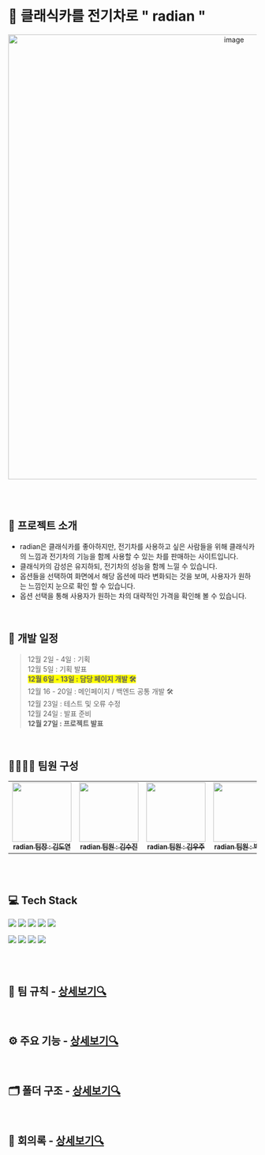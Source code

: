 # 🚗 클래식카를 전기차로 " radian "

<p align="center"><img width="900" alt="image" src="https://github.com/user-attachments/assets/d045cc46-de04-4558-bf2e-11201384b7cf"></p>

<br>
<br>

## 📑 **프로젝트 소개**

- radian은 클래식카를 좋아하지만, 전기차를 사용하고 싶은 사람들을 위해 클래식카의 느낌과 전기차의 기능을 함께 사용할 수 있는 차를 판매하는 사이트입니다.
- 클래식카의 감성은 유지하되, 전기차의 성능을 함께 느낄 수 있습니다.
- 옵션들을 선택하여 화면에서 해당 옵션에 따라 변화되는 것을 보며, 사용자가 원하는 느낌인지 눈으로 확인 할 수 있습니다.
- 옵션 선택을 통해 사용자가 원하는 차의 대략적인 가격을 확인해 볼 수 있습니다.

<br>

## 📆 **개발 일정**

> 12월 2일 - 4일 : 기획 <br>
> 12월 5일 : 기획 발표 <br> <span style="background-color:yellow">**12월 6일 - 13일 : 담당 페이지 개발 🛠️**</span><br>
> 12월 16 - 20일 : 메인페이지 / 백엔드 공통 개발 🛠️ <br>
> 12월 23일 : 테스트 및 오류 수정 <br>
> 12월 24일 : 발표 준비 <br> **12월 27일 : 프로젝트 발표**

<br>

## 🧑‍🧑‍🧒‍🧒 **팀원 구성**

<table>
  <tbody>
    <tr>
      <td align="center"><a href="https://github.com/Devkdy22"><img src="https://avatars.githubusercontent.com/u/120148744?s=400&u=2409183572bda61e63d318220d745f78f902db50&v=4" width="120px;" alt=""/><br /><sub><b>radian 팀장 : 김도연 </b></sub></a><br /></td>
      <td align="center"><a href="https://github.com/ksj0621"><img src="https://avatars.githubusercontent.com/u/184090294?v=4" width="120px;" alt=""/><br /><sub><b>radian 팀원 : 김수진</b></sub></a><br /></td>
      <td align="center"><a href="https://github.com/structified"><img src="https://avatars.githubusercontent.com/u/53807656?v=4" width="120px;" alt=""/><br /><sub><b>radian 팀원 : 김우주</b></sub></a><br /></td>
      <td align="center"><a href="https://github.com/incolore9"><img src="https://avatars.githubusercontent.com/u/180628269?v=4" width="120px;" alt=""/><br /><sub><b>radian 팀원 : 박한솔</b></sub></a><br /></td>
  </tbody>
</table>

<br>

<br>

## 💻 **Tech Stack**

<img src="https://img.shields.io/badge/React-61DAFB?style=for-the-badge&logo=React&logoColor=black"> <img src="https://img.shields.io/badge/Css-1572B6?style=for-the-badge&logo=Css&logoColor=white">
<img src="https://img.shields.io/badge/three.js-000000?style=for-the-badge&logo=Css&logoColor=white">
<img src="https://img.shields.io/badge/Typescript-3178C6?style=for-the-badge&logo=Typescript&logoColor=white"/>
<img src="https://img.shields.io/badge/reactquery-FF4154?style=for-the-badge&logo=Typescript&logoColor=white"/>

<img src="https://img.shields.io/badge/GitHub-181717?style=for-the-badge&logo=GitHub&logoColor=white"/> <img src="https://img.shields.io/badge/Visual Studio Code-007ACC?style=for-the-badge&logo=Visual Studio Code&logoColor=white"/> <img src="https://img.shields.io/badge/figma-F24E1E?style=for-the-badge&logo=Typescript&logoColor=white"/> <img src="https://img.shields.io/badge/googledocs-4285F4?style=for-the-badge&logo=Typescript&logoColor=white"/>

<br>

<br>

## 🔗 **팀 규칙** - [상세보기🔍](https://github.com/ormcamp-fe-3rd/radian/wiki/%ED%8C%80%EA%B7%9C%EC%B9%99)

<br>

## ⚙️ **주요 기능** - [상세보기🔍](https://github.com/ormcamp-fe-3rd/radian/wiki/%E2%9A%99%EF%B8%8F-%EC%A3%BC%EC%9A%94%EA%B8%B0%EB%8A%A5)

<br>

## 🗂️ **폴더 구조** - [상세보기🔍](https://github.com/ormcamp-fe-3rd/radian/wiki/%ED%8F%B4%EB%8D%94-%EA%B5%AC%EC%A1%B0)

<br>

## 📑 **회의록** - [상세보기🔍](https://github.com/ormcamp-fe-3rd/radian/wiki/%F0%9F%93%91-%ED%9A%8C%EC%9D%98%EB%A1%9D)

<br>
